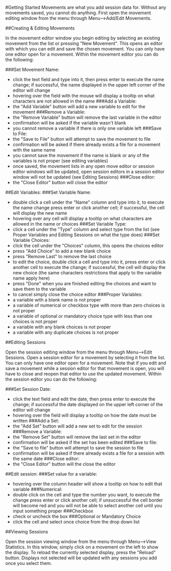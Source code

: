 #Getting Started
Movements are what you add session data for. Without any movements saved, you cannot do anything. First open the movement editing window from the menu through Menu-->Add/Edit Movements.

##Creating & Editing Movements

In the movement editor window you begin editing by selecting an existing movement from the list or pressing "New Movement". This opens an editor with which you can edit and save the chosen movement. You can only have one editor open for a movement. Within the movement editor you can do the following:

###Set Movement Name:
- click the text field and type into it, then press enter to execute the name change; if successful, the name displayed in the upper left corner of the editor will change
- hovering over the field with the mouse will display a tooltip on what characters are not allowed in the name
###Add a Variable:
- the "Add Variable" button will add a new variable to edit for the movement
###Remove a Variable:
- the "Remove Variable" button will remove the last variable in the editor
- confirmation will be asked if the variable wasn't blank
- you cannot remove a variable if there is only one variable left
###Save to File:
- the "Save to File" button will attempt to save the movement to file
- confirmation will be asked if there already exists a file for a movement with the same name
- you cannot save the movement if the name is blank or any of the variables is not proper (see editing variables)
- once saved, the movement lists in any open move editor or session editor windows will be updated, open session editors in a session editor window will not be updated (see Editing Sessions)
###Close editor:
- the "Close Editor" button will close the editor

##Edit Variables:
###Set Variable Name:
- double click a cell under the "Name" column and type into it, to execute the name change press enter or click another cell; if successful, the cell will display the new name
- hovering over any cell will display a tooltip on what characters are allowed in the name or choices
###Set Variable Type:
- click a cell under the "Type" column and select type from the list (see Proper Variables and Editing Sessions on what the type does)
###Set Variable Choices:
- click the cell under the "Choices" column, this opens the choices editor
 - press "Add Choice" to add a new blank choice
 - press "Remove Last" to remove the last choice
 - to edit the choice, double click a cell and type into it, press enter or click another cell to execute the change; if successful, the cell will display the new choice (the same characters restrictions that apply to the variable name apply here)
 - press "Done" when you are finished editing the choices and want to save them to the variable
 - to cancel simply close the choice editor
###Proper Variables:
 - a variable with a blank name is not proper
 - a variable of numerical or checkbox type with more than zero choices is not proper
 - a variable of optional or mandatory choice type with less than one choices is not proper
 - a variable with any blank choices is not proper
 - a variable with any duplicate choices is not proper

##Editing Sessions

Open the session editing window from the menu through Menu-->Edit Sessions. Open a session editor for a movement by selecting it from the list. You can only have one editor open for a movement. Note that if you edit and save a movement while a session editor for that movement is open, you will have to close and reopen that editor to use the updated movement. Within the session editor you can do the following:

###Set Session Date:
- click the text field and edit the date, then press enter to execute the change; if successful the date displayed on the upper left corner of the editor will change
- hovering over the field will display a tooltip on how the date must be written
###Add a Set:
- the "Add Set" button will add a new set to edit for the session
###Remove a Variable:
- the "Remove Set" button will remove the last set in the editor
- confirmation will be asked if the set has been edited
###Save to file:
- the "Save to file" button will attempt to save the session to file
- confirmation will be asked if there already exists a file for a session with the same date
###Close editor:
- the "Close Editor" button will the close the editor

##Edit session:
###Set value for a variable:
- hovering over the column header will show a tooltip on how to edit that variable
###Numerical:
- double click on the cell and type the number you want, to execute the change press enter or click another cell; if unsuccessful the cell border will become red and you will not be able to select another cell until you input something proper
###Checkbox
- check or uncheck the box
###Optional or Mandatory Choice
- click the cell and select once choice from the drop down list

##Viewing Sessions

Open the session viewing window from the menu through Menu-->View Statistics. In this window, simply click on a movement on the left to show the display. To reload the currently selected display, press the "Reload" button. Displays not selected will be updated with any sessions you add once you select them.